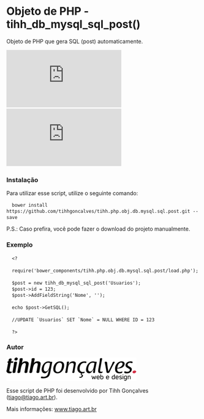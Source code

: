# Objeto de PHP - tihh_db_mysql_sql_post()
Objeto de PHP que gera SQL (post) automaticamente.

[![Versão](http://app.tiago.art.br/flags/version.php?path=tihhgoncalves/tihh.php.obj.db.mysql.sql.post)](/releases.md)
[![Versão](http://app.tiago.art.br/flags/size.php?path=tihhgoncalves/tihh.php.obj.db.mysql.sql.post)](/releases.md)

### Instalação
Para utilizar esse script, utilize o seguinte comando:

```
  bower install https://github.com/tihhgoncalves/tihh.php.obj.db.mysql.sql.post.git --save
```

P.S.: Caso prefira, você pode fazer o download do projeto manualmente.

### Exemplo

```
  <?
  
  require('bower_components/tihh.php.obj.db.mysql.sql.post/load.php');
  
  $post = new tihh_db_mysql_sql_post('Usuarios');
  $post->id = 123;
  $post->AddFieldString('Nome', '');
  
  echo $post->GetSQL();
  
  //UPDATE `Usuarios` SET `Nome` = NULL WHERE ID = 123
  
  ?>
```

### Autor
![logo](https://raw.githubusercontent.com/tihhgoncalves/tihh.php.obj.db.mysql/master/logo.png)


Esse script de PHP foi desenvolvido por Tihh Gonçalves (tiago@tiago.art.br). 

Mais informações: www.tiago.art.br

